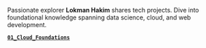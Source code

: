 Passionate explorer **Lokman Hakim** shares tech projects. Dive into foundational knowledge spanning data science, cloud, and web development.

**[`01_Cloud_Foundations`](https://github.com/lokmanTech/01_Cloud_Foundations)**
